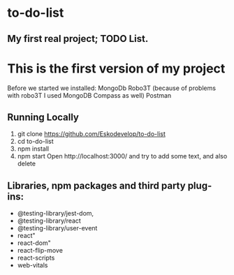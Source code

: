 # to-do-list

## My first  real project; TODO List.
# This is the first version of my project

Before we started we installed:
MongoDb
Robo3T (because of problems with robo3T I used MongoDB Compass as well)
Postman
## Running Locally
1. git clone https://github.com/Eskodevelop/to-do-list
2. cd to-do-list
3. npm install
4. npm start Open http://localhost:3000/ and try to add some text, and also delete
## Libraries, npm packages and third party plug-ins:
* @testing-library/jest-dom,
* @testing-library/react
* @testing-library/user-event
* react"
* react-dom"
* react-flip-move
* react-scripts
* web-vitals
